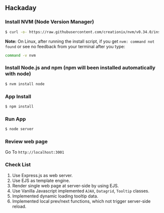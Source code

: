 ## Hackaday

### Install NVM (Node Version Manager)
```bash
$ curl -o- https://raw.githubusercontent.com/creationix/nvm/v0.34.0/install.sh | bash
```
**Note:** On Linux, after running the install script, if you get `nvm: command not found` or see no feedback from your terminal after you type:
```bash
command -v nvm
```
### Install Node.js and npm (npm will been installed automatically with node)
```bash
$ nvm install node
```
### App Install
```bash
$ npm install
```
### Run App
```bash
$ node server
```
### Review web page
Go To `http://localhost:3001`

### Check List
1. Use Express.js as web server.
2. Use EJS as template engine.
3. Render single web page at server-side by using EJS.
4. Use Vanilla Javascript implemented `AJAX`, `Datagrid`, `Tooltip` classes.
5. Implemented dynamic loading tooltip data.
6. Implemented local prev/next functions, which not trigger server-side reload.
